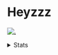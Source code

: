 # Heyzzz  

[![.](https://skillicons.dev/icons?i=js,ts,nextjs,nestjs,mongodb)](https://skillicons.dev)  

<details>
<summary>Stats</summary
<!--START_SECTION:waka-->

```txt
TypeScript   7 hrs 40 mins   ███████████▓░░░░░░░░░░░░░   46.94 %
Rust         3 hrs 16 mins   █████░░░░░░░░░░░░░░░░░░░░   20.03 %
JavaScript   2 hrs 59 mins   ████▓░░░░░░░░░░░░░░░░░░░░   18.25 %
JSON         1 hr 49 mins    ██▓░░░░░░░░░░░░░░░░░░░░░░   11.16 %
CSS          23 mins         ▓░░░░░░░░░░░░░░░░░░░░░░░░   02.43 %
```

<!--END_SECTION:waka-->
</details>
